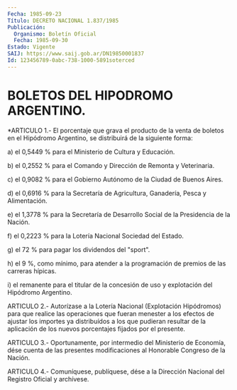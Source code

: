 ```yaml
---
Fecha: 1985-09-23
Título: DECRETO NACIONAL 1.837/1985
Publicación:
  Organismo: Boletín Oficial
  Fecha: 1985-09-30
Estado: Vigente
SAIJ: https://www.saij.gob.ar/DN19850001837
Id: 123456789-0abc-738-1000-5891soterced
---
```

# BOLETOS DEL HIPODROMO ARGENTINO.

<a id="1"></a>
*ARTICULO  1.-  El porcentaje que grava el producto de la venta de boletos en el Hipódromo Argentino, se distribuirá de la siguiente forma:

a) el 0,5449  %  para  el  Ministerio de Cultura y Educación.

b) el 0,2552 % para el Comando y Dirección de Remonta y Veterinaria.

c) el 0,9082 % para el Gobierno Autónomo de la Ciudad de Buenos Aires.

d) el 0,6916 % para la Secretaría de Agricultura, Ganadería, Pesca y Alimentación.

e) el 1,3778 % para la Secretaría de Desarrollo Social de la Presidencia de la Nación.

f) el 0,2223 % para la Lotería Nacional Sociedad del Estado.

g) el  72 %  para  pagar los dividendos del "sport".

h) el 9 %, como mínimo, para atender a la programación de premios de las carreras hípicas.

i) el remanente para el titular de la concesión de uso y explotación del Hipódromo Argentino.

<a id="2"></a>
ARTICULO    2.-  Autorízase  a  la  Lotería  Nacional  (Explotación Hipódromos) para  que realice las operaciones que fueran menester a los efectos de ajustar  los  importes  ya  distribuídos  a  los que pudieran  resultar  de  la  aplicación  de  los  nuevos porcentajes fijados por el presente.

<a id="3"></a>
ARTICULO  3.-  Oportunamente,  por  intermedio  del  Ministerio  de Economía,  dése cuenta de las presentes modificaciones al Honorable Congreso de la Nación.

<a id="4"></a>
ARTICULO  4.- Comuníquese, publíquese, dése a la Dirección Nacional del Registro Oficial y archívese.